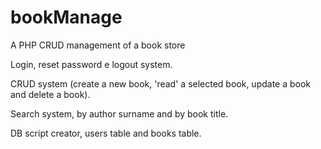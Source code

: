 # bookManage
A PHP CRUD management of a book store

Login, reset password e logout system.

CRUD system (create a new book, 'read' a selected book, update a book and delete a book).

Search system, by author surname and by book title.

DB script creator, users table and books table.
